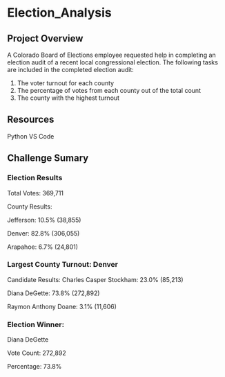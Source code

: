 # Election_Analysis
## Project Overview
A Colorado Board of Elections employee requested help in completing an election audit of a recent local congressional election. 
The following tasks are included in the completed election audit:
  1. The voter turnout for each county
  2. The percentage of votes from each county out of the total count
  3. The county with the highest turnout

## Resources
  Python 
  VS Code
  
## Challenge Sumary

### Election Results

Total Votes: 369,711

County Results:

Jefferson: 10.5% (38,855)

Denver: 82.8% (306,055)

Arapahoe: 6.7% (24,801)

### Largest County Turnout: Denver

Candidate Results:
Charles Casper Stockham: 23.0% (85,213)

Diana DeGette: 73.8% (272,892)

Raymon Anthony Doane: 3.1% (11,606)

### Election Winner:

Diana DeGette

Vote Count: 272,892

Percentage: 73.8%
